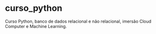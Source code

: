 # curso_python

Curso Python, banco de dados relacional e não relacional, imersão Cloud Computer e Machine Learning.
